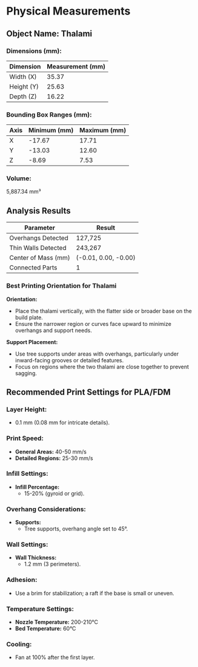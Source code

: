 
# Physical Measurements

## Object Name: Thalami

### Dimensions (mm):
| Dimension  | Measurement (mm) |
|------------|------------------|
| Width (X)  | 35.37            |
| Height (Y) | 25.63            |
| Depth (Z)  | 16.22            |

### Bounding Box Ranges (mm):
| Axis | Minimum (mm) | Maximum (mm) |
|------|--------------|--------------|
| X    | -17.67       | 17.71        |
| Y    | -13.03       | 12.60        |
| Z    | -8.69        | 7.53         |

### Volume:
5,887.34 mm³

## Analysis Results

| Parameter           | Result               |
|---------------------|----------------------|
| Overhangs Detected  | 127,725              |
| Thin Walls Detected | 243,267              |
| Center of Mass (mm) | (-0.01, 0.00, -0.00) |
| Connected Parts     | 1                    |

### Best Printing Orientation for Thalami

**Orientation:**  
- Place the thalami vertically, with the flatter side or broader base on the build plate.  
- Ensure the narrower region or curves face upward to minimize overhangs and support needs.  

**Support Placement:**  
- Use tree supports under areas with overhangs, particularly under inward-facing grooves or detailed features.  
- Focus on regions where the two thalami are close together to prevent sagging.  

## Recommended Print Settings for PLA/FDM

### Layer Height:
- 0.1 mm (0.08 mm for intricate details).

### Print Speed:
- **General Areas:** 40-50 mm/s  
- **Detailed Regions:** 25-30 mm/s  

### Infill Settings:
- **Infill Percentage:**  
  - 15-20% (gyroid or grid).  

### Overhang Considerations:
- **Supports:**  
  - Tree supports, overhang angle set to 45°.  

### Wall Settings:
- **Wall Thickness:**  
  - 1.2 mm (3 perimeters).  

### Adhesion:
- Use a brim for stabilization; a raft if the base is small or uneven.  

### Temperature Settings:
- **Nozzle Temperature:** 200-210°C  
- **Bed Temperature:** 60°C  

### Cooling:
- Fan at 100% after the first layer.  

